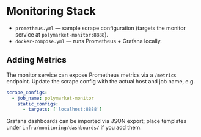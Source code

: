 ﻿# Monitoring Stack

- `prometheus.yml` — sample scrape configuration (targets the monitor service at `polymarket-monitor:8888`).
- `docker-compose.yml` — runs Prometheus + Grafana locally.

## Adding Metrics

The monitor service can expose Prometheus metrics via a `/metrics` endpoint. Update the scrape config with the actual host and job name, e.g.

```yaml
scrape_configs:
  - job_name: polymarket-monitor
    static_configs:
      - targets: ['localhost:8888']
```

Grafana dashboards can be imported via JSON export; place templates under `infra/monitoring/dashboards/` if you add them.
